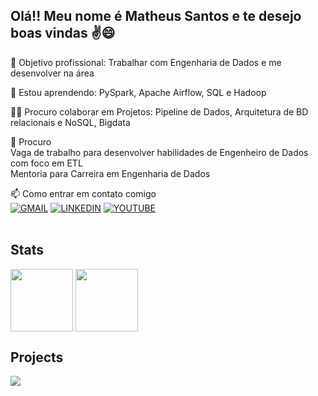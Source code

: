 <!--
https://readme.so/pt/editor -> Site para criação do readme.md low code

https://www.youtube.com/watch?v=cRoBt6AZgjc -> Vídeo de exemplo para criação do README.md

https://emojipedia.org/ -> Site para copiar emoji
Aplicação: Bastar copiar e colar

https://dev.to/envoy_/150-badges-for-github-pnk -> Site para copiar badges
Aplicação: [![Nome da rede social/contato](Link da badge encontrada no site)](Link para onde o usuário será direcionado ao clicar)

Tecnologias: 
<div style="display: inline_block"><br/>
    <img align="center" alt="nome da ferramenta-exemplo: 'html'" src="link da ferramenta encontrada no site da badge" />
</div>

https://github.com/anuraghazra/github-readme-stats -> Site para colocar stats do git
Aplicação: ![Matheus GitHub stats](link do stats encontrado no site)





**MatheusSFN/MatheusSFN** is a ✨ _special_ ✨ repository because its `README.md` (this file) appears on your GitHub profile.

Here are some ideas to get you started:

- 🔭 I’m currently working on ...
- 🌱 I’m currently learning ...
- 👯 I’m looking to collaborate on ...
- 🤔 I’m looking for help with ...
- 💬 Ask me about ...
- 📫 How to reach me: ...
- 😄 Pronouns: ...
- ⚡ Fun fact: ...

### 🚀 Jornada: Produção de Vacinas -> Carreira em Dados  
Durante a pandemia da Covid-19, utilizei os meus conhecimentos em química para trabalhar na produção de vacinas ButanVac e Influenza, em paralelo, iniciei o superior em Eng. Produção.
Com isso, apliquei os aprendizados do curso em otimização de processos para desenvolver um relatório de visibilidade da produção, reduzindo a operação de atualização das informações de produção de 2h diárias para apenas 10 minutos. <br><br>
Após esse start, procurando novos desafios, ingressei na Bayer como estagiário, onde desenvolvi habilidades de gestão de tempo, criação de processos, controle financeiro do time e, sobretudo, governança de dados, me possibilitando aprender e aplicar skills de ETL, automação e criação de dashboards e relatórios.
-->


## Olá!! Meu nome é Matheus Santos e te desejo boas vindas ✌️😄


🔭 Objetivo profissional: Trabalhar com Engenharia de Dados e me desenvolver na área

🧠 Estou aprendendo: PySpark, Apache Airflow, SQL e Hadoop

👯‍♀️ Procuro colaborar em Projetos: Pipeline de Dados, Arquitetura de BD relacionais e NoSQL, Bigdata 

🤔 Procuro <br>
 Vaga de trabalho para desenvolver habilidades de Engenheiro de Dados com foco em ETL<br>
 Mentoria para Carreira em Engenharia de Dados

📫 Como entrar em contato comigo <br>
[![GMAIL](https://img.shields.io/badge/Gmail-D14836?style=for-the-badge&logo=gmail&logoColor=white)](matheussfn.estudos@gmail.com)
[![LINKEDIN](https://img.shields.io/badge/LinkedIn-0077B5?style=for-the-badge&logo=linkedin&logoColor=white)](https://www.linkedin.com/in/matheus-s-f-neves/)
[![YOUTUBE](https://img.shields.io/badge/YouTube-FF0000?style=for-the-badge&logo=youtube&logoColor=white)](DISABLED)
<br><br>

## Stats
<a>
  <img height=100 align="center" src="https://github-readme-stats.vercel.app/api?username=MatheusSFN" />
</a>
<a>
  <img height=100 align="center" src="https://github-readme-stats.vercel.app/api/top-langs?username=MatheusSFN&layout=compact&langs_count=8&card_width=320" />
</a>

## Projects
<a href="https://github.com/MatheusSFN/spotify_e_spotipy">
  <img align="center" src="https://github-readme-stats.vercel.app/api/pin/?username=MatheusSFN&repo=spotify_e_spotipy" />
</a>




